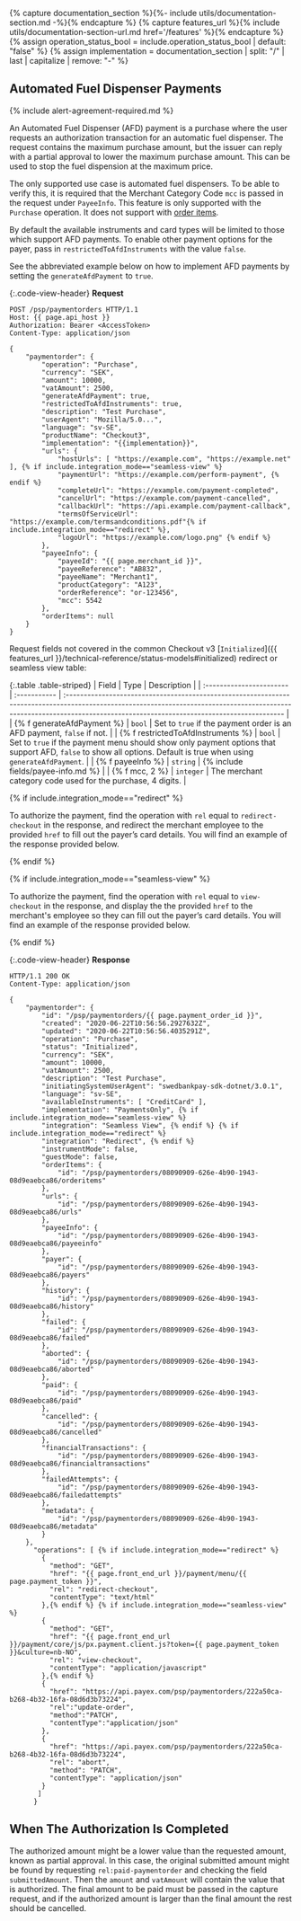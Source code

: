 {% capture documentation_section %}{%- include utils/documentation-section.md -%}{% endcapture %}
{% capture features_url %}{% include utils/documentation-section-url.md href='/features' %}{% endcapture %}
{% assign operation_status_bool = include.operation_status_bool | default: "false" %}
{% assign implementation = documentation_section | split: "/"  | last | capitalize | remove: "-" %}

## Automated Fuel Dispenser Payments

{% include alert-agreement-required.md %}

An Automated Fuel Dispenser (AFD) payment is a purchase where the user
requests an authorization transaction for an automatic fuel dispenser. The
request contains the maximum purchase amount, but the issuer can reply with a
partial approval to lower the maximum purchase amount. This can be used to stop
the fuel dispension at the maximum price.

The only supported use case is automated fuel dispensers. To be able to verify
this, it is required that the Merchant Category Code `mcc` is passed in the
request under `PayeeInfo`. This feature is only supported with the `Purchase`
operation. It does not support with [order items][order-items].

By default the available instruments and card types will be limited to those
which support AFD payments. To enable other payment options for the payer, pass
in `restrictedToAfdInstruments` with the value `false`.

See the abbreviated example below on how to implement AFD payments by setting
the `generateAfdPayment` to `true`.

{:.code-view-header}
**Request**

```http
POST /psp/paymentorders HTTP/1.1
Host: {{ page.api_host }}
Authorization: Bearer <AccessToken>
Content-Type: application/json

{
    "paymentorder": {
        "operation": "Purchase",
        "currency": "SEK",
        "amount": 10000,
        "vatAmount": 2500,
        "generateAfdPayment": true,
        "restrictedToAfdInstruments": true,
        "description": "Test Purchase",
        "userAgent": "Mozilla/5.0...",
        "language": "sv-SE",
        "productName": "Checkout3",
        "implementation": "{{implementation}}",
        "urls": {
            "hostUrls": [ "https://example.com", "https://example.net" ], {% if include.integration_mode=="seamless-view" %}
            "paymentUrl": "https://example.com/perform-payment", {% endif %}
            "completeUrl": "https://example.com/payment-completed",
            "cancelUrl": "https://example.com/payment-cancelled",
            "callbackUrl": "https://api.example.com/payment-callback",
            "termsOfServiceUrl": "https://example.com/termsandconditions.pdf"{% if include.integration_mode=="redirect" %},
            "logoUrl": "https://example.com/logo.png" {% endif %}
        },
        "payeeInfo": {
            "payeeId": "{{ page.merchant_id }}",
            "payeeReference": "AB832",
            "payeeName": "Merchant1",
            "productCategory": "A123",
            "orderReference": "or-123456",
            "mcc": 5542
        },
        "orderItems": null
    }
}
```

Request fields not covered in the common Checkout v3 [`Initialized`]({{
features_url }}/technical-reference/status-models#initialized) redirect or
seamless view table:

{:.table .table-striped}
| Field                    | Type         | Description                                                                                                                                                                                                               |
| :----------------------- | :----------- | :------------------------------------------------------------------------------------------------------------------------------------------------------------------------------------------------------------------------ |
| {% f generateAfdPayment %}     | `bool`      | Set to `true` if the payment order is an AFD payment, `false` if not. |
| {% f restrictedToAfdInstruments %}     | `bool`      | Set to `true` if the payment menu should show only payment options that support AFD, `false` to show all options. Default is true when using `generateAfdPayment`. |
| {% f payeeInfo %}                | `string`     | {% include fields/payee-info.md %}                                                                                                                                                                                                                                                             |
| {% f mcc, 2 %}     | `integer`      | The merchant category code used for the purchase, 4 digits. |

{% if include.integration_mode=="redirect" %}

To authorize the payment, find the operation with `rel` equal to
`redirect-checkout` in the response, and redirect the merchant employee to the
provided `href` to fill out the payer’s card details. You will find an example
of the response provided below.

{% endif %}

{% if include.integration_mode=="seamless-view" %}

To authorize the payment, find the operation with `rel` equal to `view-checkout`
in the response, and display the the provided `href` to the merchant's employee
so they can fill out the payer’s card details. You will find an example of the
response provided below.

{% endif %}

{:.code-view-header}
**Response**

```http
HTTP/1.1 200 OK
Content-Type: application/json

{
    "paymentorder": {
        "id": "/psp/paymentorders/{{ page.payment_order_id }}",
        "created": "2020-06-22T10:56:56.2927632Z",
        "updated": "2020-06-22T10:56:56.4035291Z",
        "operation": "Purchase",
        "status": "Initialized",
        "currency": "SEK",
        "amount": 10000,
        "vatAmount": 2500,
        "description": "Test Purchase",
        "initiatingSystemUserAgent": "swedbankpay-sdk-dotnet/3.0.1",
        "language": "sv-SE",
        "availableInstruments": [ "CreditCard" ],
        "implementation": "PaymentsOnly", {% if include.integration_mode=="seamless-view" %}
        "integration": "Seamless View", {% endif %} {% if include.integration_mode=="redirect" %}
        "integration": "Redirect", {% endif %}
        "instrumentMode": false,
        "guestMode": false,
        "orderItems": {
            "id": "/psp/paymentorders/08090909-626e-4b90-1943-08d9eaebca86/orderitems"
        },
        "urls": {
            "id": "/psp/paymentorders/08090909-626e-4b90-1943-08d9eaebca86/urls"
        },
        "payeeInfo": {
            "id": "/psp/paymentorders/08090909-626e-4b90-1943-08d9eaebca86/payeeinfo"
        },
        "payer": {
            "id": "/psp/paymentorders/08090909-626e-4b90-1943-08d9eaebca86/payers"
        },
        "history": {
            "id": "/psp/paymentorders/08090909-626e-4b90-1943-08d9eaebca86/history"
        },
        "failed": {
            "id": "/psp/paymentorders/08090909-626e-4b90-1943-08d9eaebca86/failed"
        },
        "aborted": {
            "id": "/psp/paymentorders/08090909-626e-4b90-1943-08d9eaebca86/aborted"
        },
        "paid": {
            "id": "/psp/paymentorders/08090909-626e-4b90-1943-08d9eaebca86/paid"
        },
        "cancelled": {
            "id": "/psp/paymentorders/08090909-626e-4b90-1943-08d9eaebca86/cancelled"
        },
        "financialTransactions": {
            "id": "/psp/paymentorders/08090909-626e-4b90-1943-08d9eaebca86/financialtransactions"
        },
        "failedAttempts": {
            "id": "/psp/paymentorders/08090909-626e-4b90-1943-08d9eaebca86/failedattempts"
        },
        "metadata": {
            "id": "/psp/paymentorders/08090909-626e-4b90-1943-08d9eaebca86/metadata"
        }
    },
      "operations": [ {% if include.integration_mode=="redirect" %}
        {
          "method": "GET",
          "href": "{{ page.front_end_url }}/payment/menu/{{ page.payment_token }}",
          "rel": "redirect-checkout",
          "contentType": "text/html"
        },{% endif %} {% if include.integration_mode=="seamless-view" %}
        {
          "method": "GET",
          "href": "{{ page.front_end_url }}/payment/core/js/px.payment.client.js?token={{ page.payment_token }}&culture=nb-NO",
          "rel": "view-checkout",
          "contentType": "application/javascript"
        },{% endif %}
        {
          "href": "https://api.payex.com/psp/paymentorders/222a50ca-b268-4b32-16fa-08d6d3b73224",
          "rel":"update-order",
          "method":"PATCH",
          "contentType":"application/json"
        },
        {
          "href": "https://api.payex.com/psp/paymentorders/222a50ca-b268-4b32-16fa-08d6d3b73224",
          "rel": "abort",
          "method": "PATCH",
          "contentType": "application/json"
        }
       ]
      }
```

## When The Authorization Is Completed

The authorized amount might be a lower value than the requested amount, known as
partial approval. In this case, the original submitted amount might be found by
requesting `rel:paid-paymentorder` and checking the field `submittedAmount`.
Then the `amount` and `vatAmount` will contain the value that is authorized. The
final amount to be paid must be passed in the capture request, and if the
authorized amount is larger than the final amount the rest should be cancelled.

[order-items]: /checkout-v3/features/optional/order-items

